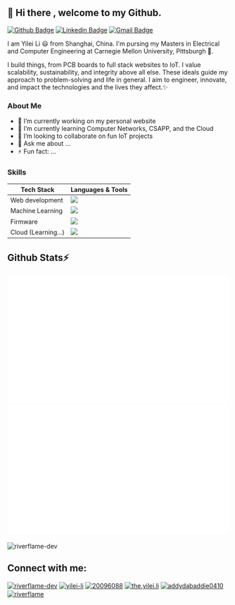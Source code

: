 ## 👋 Hi there , welcome to my Github.

[![Github Badge](http://img.shields.io/badge/-Github-black?style=flat-square&logo=github&link=https://github.com/Defcon27/)](https://github.com/Defcon27/) 
[![Linkedin Badge](https://img.shields.io/badge/-LinkedIn-blue?style=flat-square&logo=Linkedin&logoColor=white&link=https://www.linkedin.com/in/hemanthkollipara/)](https://www.linkedin.com/in/yilei-li/)
[![Gmail Badge](https://img.shields.io/badge/-Gmail-d14836?style=flat-square&logo=Gmail&logoColor=white&link=mailto:defcon.sentinal95@gmail.com)](mailto:the.yilei.li@gmail.com)


I am Yilei Li 😃 from Shanghai, China. I'm pursing my Masters in Electrical and Computer Engineering at Carnegie Mellon University, Pittsburgh 🏫. 

I build things, from PCB boards to full stack websites to IoT. I value scalability, sustainability, and integrity above all else. These ideals guide my approach to problem-solving and life in general. I aim to engineer, innovate, and impact the technologies and the lives they affect.✨

<!--
**Riverflame-dev/Riverflame-dev** is a ✨ _special_ ✨ repository because its `README.md` (this file) appears on your GitHub profile.
-->

### About Me
- 🔭 I’m currently working on my personal website
- 🌱 I’m currently learning Computer Networks, CSAPP, and the Cloud
- 👯 I’m looking to collaborate on fun IoT projects
- 💬 Ask me about ...
- ⚡ Fun fact: ...


### Skills

| Tech Stack | Languages & Tools |
| --- | --- |
| Web development  | <img height="40" src="https://skillicons.dev/icons?i=js,html,css,sass,ts,nodejs,react,flask,mongodb,materialui,figma" /> |
| Machine Learning | <img height="40" src="https://skillicons.dev/icons?i=py,pytorch,tensorflow,matlab" /> |
| Firmware | <img height="40" src="https://skillicons.dev/icons?i=c,cpp,arduino," />  |
| Cloud (Learning...) | <img height="40" src="https://skillicons.dev/icons?i=go,kubernetes,docker,aws,gcp,azure" /> |

## Github Stats⚡

![](https://raw.githubusercontent.com/riverflame-dev/github-stats-transparent/output/generated/overview.svg)
![](https://raw.githubusercontent.com/riverflame-dev/github-stats-transparent/output/generated/languages.svg)

<p><img align="center" width="400" height="auto" src="https://github-readme-streak-stats.herokuapp.com?user=Riverflame-dev&theme=highcontrast&hide_border=true" alt="riverflame-dev" /></p>

## Connect with me:

<p align="left">
<a href="https://codepen.io/riverflame-dev" target="blank"><img align="center" src="https://raw.githubusercontent.com/rahuldkjain/github-profile-readme-generator/master/src/images/icons/Social/codepen.svg" alt="riverflame-dev" height="30" width="40" /></a>
<a href="https://linkedin.com/in/yilei-li" target="blank"><img align="center" src="https://raw.githubusercontent.com/rahuldkjain/github-profile-readme-generator/master/src/images/icons/Social/linked-in-alt.svg" alt="yilei-li" height="30" width="40" /></a>
<a href="https://stackoverflow.com/users/20096088" target="blank"><img align="center" src="https://raw.githubusercontent.com/rahuldkjain/github-profile-readme-generator/master/src/images/icons/Social/stack-overflow.svg" alt="20096088" height="30" width="40" /></a>
<a href="https://codesandbox.com/the.yilei.li" target="blank"><img align="center" src="https://raw.githubusercontent.com/rahuldkjain/github-profile-readme-generator/master/src/images/icons/Social/codesandbox.svg" alt="the.yilei.li" height="30" width="40" /></a>
<a href="https://instagram.com/addydabaddie0410" target="blank"><img align="center" src="https://raw.githubusercontent.com/rahuldkjain/github-profile-readme-generator/master/src/images/icons/Social/instagram.svg" alt="addydabaddie0410" height="30" width="40" /></a>
<a href="https://www.leetcode.com/riverflame" target="blank"><img align="center" src="https://raw.githubusercontent.com/rahuldkjain/github-profile-readme-generator/master/src/images/icons/Social/leet-code.svg" alt="riverflame" height="30" width="40" /></a>
</p>

